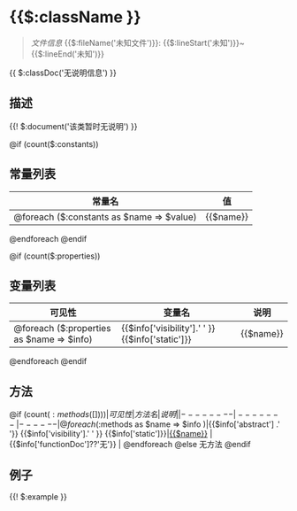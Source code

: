 #  {{$:className }} 

> *文件信息* {{$:fileName('未知文件')}}: {{$:lineStart('未知')}}~{{$:lineEnd('未知')}}



{{ $:classDoc('无说明信息') }}



## 描述



{{! $:document('该类暂时无说明') }}

@if (count($:constants))
## 常量列表
| 常量名  |  值|
|--------|----|
@foreach ($:constants as $name => $value)|{{$name}} | {{! $value}} | 
@endforeach
@endif


@if (count($:properties))
## 变量列表
| 可见性 |  变量名   | 说明 |
|--------|----|------|
@foreach ($:properties as $name => $info)| {{$info['visibility'].' ' }} {{$info['static']}}  | {{$name}} | {{ $info['docs']??'无' }}| 
@endforeach
@endif

## 方法

@if (count($:methods([])))
| 可见性 | 方法名 | 说明 |
|--------|-------|------|
@foreach ($:methods as $name => $info )|{{$info['abstract'] .' '}} {{$info['visibility'].' ' }} {{$info['static']}}|[{{$name}}]({{$:className}}/{{$name}}.md) | {{$info['functionDoc']??'无'}} |
@endforeach @else
无方法
@endif


## 例子

{{! $:example }}